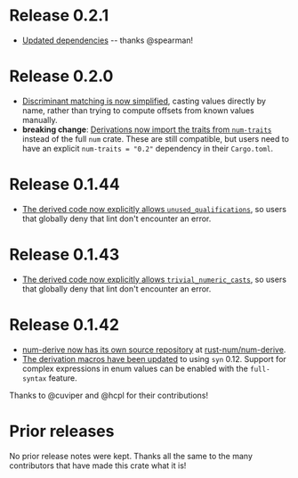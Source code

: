 # Release 0.2.1

- [Updated dependencies][12] -- thanks @spearman!

[12]: https://github.com/rust-num/num-derive/pull/12

# Release 0.2.0

- [Discriminant matching is now simplified][10], casting values directly by
  name, rather than trying to compute offsets from known values manually.
- **breaking change**: [Derivations now import the traits from `num-traits`][11]
  instead of the full `num` crate.  These are still compatible, but users need
  to have an explicit `num-traits = "0.2"` dependency in their `Cargo.toml`.

[10]: https://github.com/rust-num/num-derive/pull/10
[11]: https://github.com/rust-num/num-derive/pull/11


# Release 0.1.44

- [The derived code now explicitly allows `unused_qualifications`][9], so users
  that globally deny that lint don't encounter an error.

[9]: https://github.com/rust-num/num-derive/pull/9


# Release 0.1.43

- [The derived code now explicitly allows `trivial_numeric_casts`][7], so users
  that globally deny that lint don't encounter an error.

[7]: https://github.com/rust-num/num-derive/pull/7


# Release 0.1.42

- [num-derive now has its own source repository][num-356] at [rust-num/num-derive][home].
- [The derivation macros have been updated][3] to using `syn` 0.12.  Support for complex
  expressions in enum values can be enabled with the `full-syntax` feature.

Thanks to @cuviper and @hcpl for their contributions!

[home]: https://github.com/rust-num/num-derive
[num-356]: https://github.com/rust-num/num/pull/356
[3]: https://github.com/rust-num/num-derive/pull/3


# Prior releases

No prior release notes were kept.  Thanks all the same to the many
contributors that have made this crate what it is!

